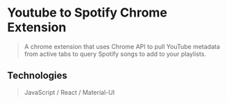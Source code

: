 # **Youtube to Spotify Chrome Extension**
> A chrome extension that uses Chrome API to pull YouTube metadata from active tabs to query Spotify songs to add to your playlists.

## **Technologies**
> JavaScript / React / Material-UI
